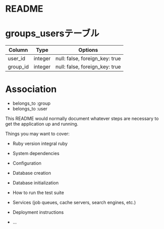 # README

# groups_usersテーブル

|Column|Type|Options|
|------|----|-------|
|user_id|integer|null: false, foreign_key: true|
|group_id|integer|null: false, foreign_key: true|

# Association
- belongs_to :group
- belongs_to :user

This README would normally document whatever steps are necessary to get the
application up and running.

Things you may want to cover:

* Ruby version integral ruby

* System dependencies

* Configuration

* Database creation

* Database initialization

* How to run the test suite

* Services (job queues, cache servers, search engines, etc.)

* Deployment instructions

* ... 

